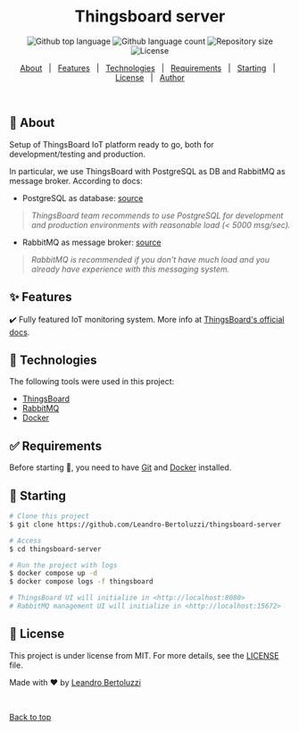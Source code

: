 <h1 align="center">Thingsboard server</h1>

<p align="center">
  <img alt="Github top language" src="https://img.shields.io/github/languages/top/Leandro-Bertoluzzi/thingsboard-server?color=56BEB8">

  <img alt="Github language count" src="https://img.shields.io/github/languages/count/Leandro-Bertoluzzi/thingsboard-server?color=56BEB8">

  <img alt="Repository size" src="https://img.shields.io/github/repo-size/Leandro-Bertoluzzi/thingsboard-server?color=56BEB8">

  <img alt="License" src="https://img.shields.io/github/license/Leandro-Bertoluzzi/thingsboard-server?color=56BEB8">
</p>

<p align="center">
  <a href="#dart-about">About</a> &#xa0; | &#xa0;
  <a href="#sparkles-features">Features</a> &#xa0; | &#xa0;
  <a href="#rocket-technologies">Technologies</a> &#xa0; | &#xa0;
  <a href="#white_check_mark-requirements">Requirements</a> &#xa0; | &#xa0;
  <a href="#checkered_flag-starting">Starting</a> &#xa0; | &#xa0;
  <a href="#memo-license">License</a> &#xa0; | &#xa0;
  <a href="https://github.com/Leandro-Bertoluzzi" target="_blank">Author</a>
</p>

<br>

## :dart: About ##

Setup of ThingsBoard IoT platform ready to go, both for development/testing and production.

In particular, we use ThingsBoard with PostgreSQL as DB and RabbitMQ as message broker. According to docs:

- PostgreSQL as database: [source](https://thingsboard.io/docs/user-guide/install/ubuntu/#step-3-configure-thingsboard-database)
> _ThingsBoard team recommends to use PostgreSQL for development and production environments with reasonable load (< 5000 msg/sec)._

- RabbitMQ as message broker: [source](https://thingsboard.io/docs/user-guide/install/ubuntu/#step-4-choose-thingsboard-queue-service)
>_RabbitMQ is recommended if you don’t have much load and you already have experience with this messaging system._

## :sparkles: Features ##

:heavy_check_mark: Fully featured IoT monitoring system. More info at [ThingsBoard's official docs](https://thingsboard.io/docs/getting-started-guides/what-is-thingsboard/).

## :rocket: Technologies ##

The following tools were used in this project:

- [ThingsBoard](https://thingsboard.io/)
- [RabbitMQ](https://www.rabbitmq.com/)
- [Docker](https://www.docker.com/)

## :white_check_mark: Requirements ##

Before starting :checkered_flag:, you need to have [Git](https://git-scm.com) and [Docker](https://www.docker.com/) installed.

## :checkered_flag: Starting ##

```bash
# Clone this project
$ git clone https://github.com/Leandro-Bertoluzzi/thingsboard-server

# Access
$ cd thingsboard-server

# Run the project with logs
$ docker compose up -d
$ docker compose logs -f thingsboard

# ThingsBoard UI will initialize in <http://localhost:8080>
# RabbitMQ management UI will initialize in <http://localhost:15672>
```

## :memo: License ##

This project is under license from MIT. For more details, see the [LICENSE](LICENSE.md) file.


Made with :heart: by <a href="https://github.com/Leandro-Bertoluzzi" target="_blank">Leandro Bertoluzzi</a>

&#xa0;

<a href="#top">Back to top</a>
